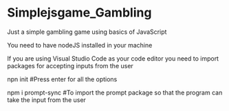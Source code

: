 # Simplejsgame_Gambling
Just a simple gambling game using basics of JavaScript

You need to have nodeJS installed in your machine

If you are using Visual Studio Code as your code editor you need to import packages for accepting inputs from the user

npn init
#Press enter for all the options

npm i prompt-sync
#To import the prompt package so that the program can take the input from the user
